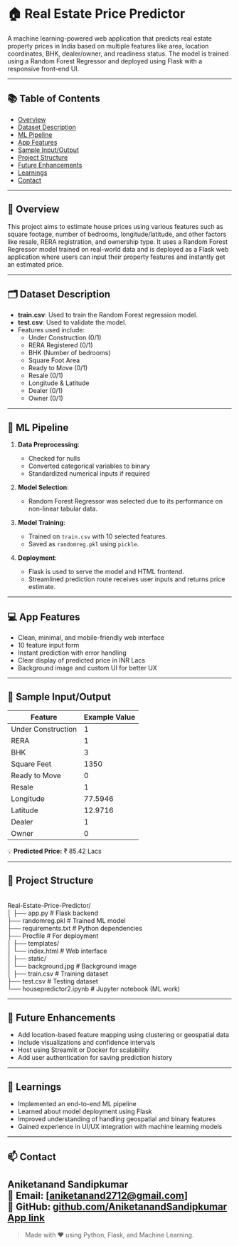 # 🏠 Real Estate Price Predictor

A machine learning-powered web application that predicts real estate property prices in India based on multiple features like area, location coordinates, BHK, dealer/owner, and readiness status. The model is trained using a Random Forest Regressor and deployed using Flask with a responsive front-end UI.

---

## 📚 Table of Contents

- [Overview](#overview)
- [Dataset Description](#dataset-description)
- [ML Pipeline](#ml-pipeline)
- [App Features](#app-features)
- [Sample Input/Output](#sample-inputoutput)
- [Project Structure](#project-structure)
- [Future Enhancements](#future-enhancements)
- [Learnings](#learnings)
- [Contact](#contact)

---

## 🧠 Overview

This project aims to estimate house prices using various features such as square footage, number of bedrooms, longitude/latitude, and other factors like resale, RERA registration, and ownership type. It uses a Random Forest Regressor model trained on real-world data and is deployed as a Flask web application where users can input their property features and instantly get an estimated price.

---

## 🗂️ Dataset Description

- **train.csv**: Used to train the Random Forest regression model.
- **test.csv**: Used to validate the model.
- Features used include:
  - Under Construction (0/1)
  - RERA Registered (0/1)
  - BHK (Number of bedrooms)
  - Square Foot Area
  - Ready to Move (0/1)
  - Resale (0/1)
  - Longitude & Latitude
  - Dealer (0/1)
  - Owner (0/1)

---

## 🧪 ML Pipeline

1. **Data Preprocessing**: 
   - Checked for nulls
   - Converted categorical variables to binary
   - Standardized numerical inputs if required

2. **Model Selection**: 
   - Random Forest Regressor was selected due to its performance on non-linear tabular data.

3. **Model Training**: 
   - Trained on `train.csv` with 10 selected features.
   - Saved as `randomreg.pkl` using `pickle`.

4. **Deployment**: 
   - Flask is used to serve the model and HTML frontend.
   - Streamlined prediction route receives user inputs and returns price estimate.

---

## 💻 App Features

- Clean, minimal, and mobile-friendly web interface
- 10 feature input form
- Instant prediction with error handling
- Clear display of predicted price in INR Lacs
- Background image and custom UI for better UX

---

## 🔢 Sample Input/Output

| Feature             | Example Value |
|---------------------|---------------|
| Under Construction  | 1             |
| RERA                | 1             |
| BHK                 | 3             |
| Square Feet         | 1350          |
| Ready to Move       | 0             |
| Resale              | 1             |
| Longitude           | 77.5946       |
| Latitude            | 12.9716       |
| Dealer              | 1             |
| Owner               | 0             |

💡 **Predicted Price:** ₹ 85.42 Lacs

---

## 📁 Project Structure
<br>
Real-Estate-Price-Predictor/<br>
│
├── app.py # Flask backend<br>
├── randomreg.pkl # Trained ML model<br>
├── requirements.txt # Python dependencies<br>
├── Procfile # For deployment<br>
│
├── templates/<br>
│ └── index.html # Web interface<br>
│
├── static/<br>
│ └── background.jpg # Background image<br>
│
├── train.csv # Training dataset<br>
├── test.csv # Testing dataset<br>
└── housepredictor2.ipynb # Jupyter notebook (ML work)<br>


---

## 🚀 Future Enhancements

- Add location-based feature mapping using clustering or geospatial data
- Include visualizations and confidence intervals
- Host using Streamlit or Docker for scalability
- Add user authentication for saving prediction history

---

## 📘 Learnings

- Implemented an end-to-end ML pipeline
- Learned about model deployment using Flask
- Improved understanding of handling geospatial and binary features
- Gained experience in UI/UX integration with machine learning models

---

## 📫 Contact

**Aniketanand Sandipkumar**  
📧 Email: [aniketanand2712@gmail.com]  
🔗 GitHub: [github.com/AniketanandSandipkumar](https://github.com/AniketanandSandipkumar)<br>
[App link](https://real-estate-price-predictor-model.onrender.com/)
---

> Made with ❤️ using Python, Flask, and Machine Learning.
